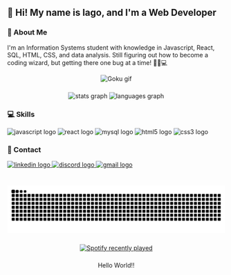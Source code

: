 <h2 align="left">🤙 Hi! My name is Iago, and I'm a Web Developer</h2>

###

<h3 align="left">👾 About Me</h3>

<p align="left">
  I'm an Information Systems student with knowledge in Javascript, React, SQL, HTML, CSS, and data analysis.
  Still figuring out how to become a coding wizard, but getting there one bug at a time! 🧙‍♂️💻
</p>

<!-- Goku gif -->
<div align="center">
  <img height="150" src="https://i.pinimg.com/originals/d3/4f/8b/d34f8bc75c2860fc863f896e883e13e8.gif" alt="Goku gif" />
</div>

###

<div align="center">
  <img src="https://github-readme-stats.vercel.app/api?username=iagoiagodev&hide_title=false&hide_rank=false&show_icons=true&include_all_commits=true&count_private=true&disable_animations=false&theme=dracula&locale=en&hide_border=false" height="150" alt="stats graph"  />
  <img src="https://github-readme-stats.vercel.app/api/top-langs?username=iagoiagodev&locale=en&hide_title=false&layout=compact&card_width=320&langs_count=5&theme=dracula&hide_border=false" height="150" alt="languages graph"  />
</div>

###

<h3 align="left">💻 Skills</h3>
<div align="left">
  <img src="https://img.shields.io/badge/javascript-%23323330.svg?style=for-the-badge&logo=javascript&logoColor=%23F7DF1E" height="30" alt="javascript logo"/>
  <img src="https://img.shields.io/badge/react-%2320232a.svg?style=for-the-badge&logo=react&logoColor=%2361DAFB" height="30" alt="react logo"/>
  <img src="https://img.shields.io/badge/mysql-4479A1.svg?style=for-the-badge&logo=mysql&logoColor=white" height="30" alt="mysql logo"/>
  <img src="https://img.shields.io/badge/html5-%23E34F26.svg?style=for-the-badge&logo=html5&logoColor=white" height="30" alt="html5 logo"/>
  <img src="https://img.shields.io/badge/css3-%231572B6.svg?style=for-the-badge&logo=css3&logoColor=white" height="30" alt="css3 logo"/>
</div>

###

<h3 align="left">📱 Contact</h3>

<div align="left">
  <a href="https://www.linkedin.com/in/iago-laferl-3726b1237/" target="_blank">
    <img src="https://img.shields.io/static/v1?message=Iago%20Laferl&logo=linkedin&label=LinkedIn&color=202225&logoColor=white&labelColor=0077B5&style=for-the-badge" height="30" alt="linkedin logo"  />
  </a>
  <a href="https://discord.gg/xKSGnyd4" target="_blank">
    <img src="https://img.shields.io/static/v1?message=iagoiago&logo=discord&label=Discord&color=202225&logoColor=white&labelColor=7289DA&style=for-the-badge" height="30" alt="discord logo"  />
  </a>
  <a href="mailto:iagolaferl1401@gmail.com" target="_blank">
    <img src="https://img.shields.io/static/v1?message=iagolaferl1401@gmail.com&logo=gmail&label=Gmail&color=202225&logoColor=white&labelColor=D14836&style=for-the-badge" height="30" alt="gmail logo"  />
  </a>
</div>

###

<br clear="both">

<div align="center">
  <img src="https://raw.githubusercontent.com/iagoiagodev/iagoiagodev/output/snake.svg" alt="Snake animation" />
</div>

###

<div align="center">
  <a href="https://open.spotify.com/user/iagolaferl">
    <img src="https://spotify-recently-played-readme.vercel.app/api?user=iagolaferl&count=5&unique=true" alt="Spotify recently played"  />
  </a>
</div>

###

<p align="center">Hello World!!</p>
